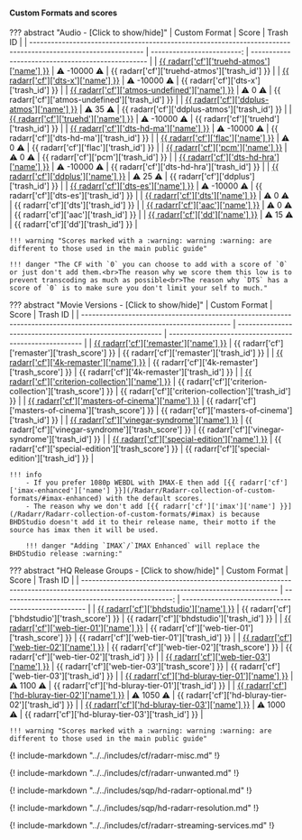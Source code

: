 #### Custom Formats and scores

??? abstract "Audio - [Click to show/hide]"
    | Custom Format                                                                                                 |                      Score | Trash ID                                          |
    | ------------------------------------------------------------------------------------------------------------- | -------------------------: | ------------------------------------------------- |
    | [{{ radarr['cf']['truehd-atmos']['name'] }}](/Radarr/Radarr-collection-of-custom-formats/#truehd-atmos)       | :warning: -10000 :warning: | {{ radarr['cf']['truehd-atmos']['trash_id'] }}    |
    | [{{ radarr['cf']['dts-x']['name'] }}](/Radarr/Radarr-collection-of-custom-formats/#dts-x)                     | :warning: -10000 :warning: | {{ radarr['cf']['dts-x']['trash_id'] }}           |
    | [{{ radarr['cf']['atmos-undefined']['name'] }}](/Radarr/Radarr-collection-of-custom-formats/#atmos-undefined) |      :warning: 0 :warning: | {{ radarr['cf']['atmos-undefined']['trash_id'] }} |
    | [{{ radarr['cf']['ddplus-atmos']['name'] }}](/Radarr/Radarr-collection-of-custom-formats/#ddplus-atmos)       |     :warning: 35 :warning: | {{ radarr['cf']['ddplus-atmos']['trash_id'] }}    |
    | [{{ radarr['cf']['truehd']['name'] }}](/Radarr/Radarr-collection-of-custom-formats/#truehd)                   | :warning: -10000 :warning: | {{ radarr['cf']['truehd']['trash_id'] }}          |
    | [{{ radarr['cf']['dts-hd-ma']['name'] }}](/Radarr/Radarr-collection-of-custom-formats/#dts-hd-ma)             | :warning: -10000 :warning: | {{ radarr['cf']['dts-hd-ma']['trash_id'] }}       |
    | [{{ radarr['cf']['flac']['name'] }}](/Radarr/Radarr-collection-of-custom-formats/#flac)                       |      :warning: 0 :warning: | {{ radarr['cf']['flac']['trash_id'] }}            |
    | [{{ radarr['cf']['pcm']['name'] }}](/Radarr/Radarr-collection-of-custom-formats/#pcm)                         |      :warning: 0 :warning: | {{ radarr['cf']['pcm']['trash_id'] }}             |
    | [{{ radarr['cf']['dts-hd-hra']['name'] }}](/Radarr/Radarr-collection-of-custom-formats/#dts-hd-hra)           | :warning: -10000 :warning: | {{ radarr['cf']['dts-hd-hra']['trash_id'] }}      |
    | [{{ radarr['cf']['ddplus']['name'] }}](/Radarr/Radarr-collection-of-custom-formats/#ddplus)                   |     :warning: 25 :warning: | {{ radarr['cf']['ddplus']['trash_id'] }}          |
    | [{{ radarr['cf']['dts-es']['name'] }}](/Radarr/Radarr-collection-of-custom-formats/#dts-es)                   | :warning: -10000 :warning: | {{ radarr['cf']['dts-es']['trash_id'] }}          |
    | [{{ radarr['cf']['dts']['name'] }}](/Radarr/Radarr-collection-of-custom-formats/#dts)                         |      :warning: 0 :warning: | {{ radarr['cf']['dts']['trash_id'] }}             |
    | [{{ radarr['cf']['aac']['name'] }}](/Radarr/Radarr-collection-of-custom-formats/#aac)                         |      :warning: 0 :warning: | {{ radarr['cf']['aac']['trash_id'] }}             |
    | [{{ radarr['cf']['dd']['name'] }}](/Radarr/Radarr-collection-of-custom-formats/#dd)                           |     :warning: 15 :warning: | {{ radarr['cf']['dd']['trash_id'] }}              |

    !!! warning "Scores marked with a :warning: warning :warning: are different to those used in the main public guide"

    !!! danger "The CF with `0` you can choose to add with a score of `0` or just don't add them.<br>The reason why we score them this low is to prevent transcoding as much as possible<br>The reason why `DTS` has a score of `0` is to make sure you don't limit your self to much."

??? abstract "Movie Versions - [Click to show/hide]"
    | Custom Format                                                                                                           | Score                                                     | Trash ID                                               |
    | ----------------------------------------------------------------------------------------------------------------------- | --------------------------------------------------------- | ------------------------------------------------------ |
    | [{{ radarr['cf']['remaster']['name'] }}](/Radarr/Radarr-collection-of-custom-formats/#remaster)                         | {{ radarr['cf']['remaster']['trash_score'] }}             | {{ radarr['cf']['remaster']['trash_id'] }}             |
    | [{{ radarr['cf']['4k-remaster']['name'] }}](/Radarr/Radarr-collection-of-custom-formats/#4k-remaster)                   | {{ radarr['cf']['4k-remaster']['trash_score'] }}          | {{ radarr['cf']['4k-remaster']['trash_id'] }}          |
    | [{{ radarr['cf']['criterion-collection']['name'] }}](/Radarr/Radarr-collection-of-custom-formats/#criterion-collection) | {{ radarr['cf']['criterion-collection']['trash_score'] }} | {{ radarr['cf']['criterion-collection']['trash_id'] }} |
    | [{{ radarr['cf']['masters-of-cinema']['name'] }}](/Radarr/Radarr-collection-of-custom-formats/#masters-of-cinema)       | {{ radarr['cf']['masters-of-cinema']['trash_score'] }}    | {{ radarr['cf']['masters-of-cinema']['trash_id'] }}    |
    | [{{ radarr['cf']['vinegar-syndrome']['name'] }}](/Radarr/Radarr-collection-of-custom-formats/#vinegar-syndrome)         | {{ radarr['cf']['vinegar-syndrome']['trash_score'] }}     | {{ radarr['cf']['vinegar-syndrome']['trash_id'] }}     |
    | [{{ radarr['cf']['special-edition']['name'] }}](/Radarr/Radarr-collection-of-custom-formats/#special-edition)           | {{ radarr['cf']['special-edition']['trash_score'] }}      | {{ radarr['cf']['special-edition']['trash_id'] }}      |

    !!! info
        - If you prefer 1080p WEBDL with IMAX-E then add [{{ radarr['cf']['imax-enhanced']['name'] }}](/Radarr/Radarr-collection-of-custom-formats/#imax-enhanced) with the default scores.
        - The reason why we don't add [{{ radarr['cf']['imax']['name'] }}](/Radarr/Radarr-collection-of-custom-formats/#imax) is because BHDStudio doesn't add it to their release name, their motto if the source has imax then it will be used.

        !!! danger "Adding `IMAX`/`IMAX Enhanced` will replace the BHDStudio release :warning:"

??? abstract "HQ Release Groups - [Click to show/hide]"
    | Custom Format                                                                                                                        |                                            Score | Trash ID                                            |
    | ------------------------------------------------------------------------------------------------------------------------------------ | -----------------------------------------------: | --------------------------------------------------- |
    | [{{ radarr['cf']['bhdstudio']['name'] }}](https://raw.githubusercontent.com/TRaSH-/Guides/master/docs/json/radarr/cf/bhdstudio.json) |   {{ radarr['cf']['bhdstudio']['trash_score'] }} | {{ radarr['cf']['bhdstudio']['trash_id'] }}         |
    | [{{ radarr['cf']['web-tier-01']['name'] }}](/Radarr/Radarr-collection-of-custom-formats/#web-tier-01)                                | {{ radarr['cf']['web-tier-01']['trash_score'] }} | {{ radarr['cf']['web-tier-01']['trash_id'] }}       |
    | [{{ radarr['cf']['web-tier-02']['name'] }}](/Radarr/Radarr-collection-of-custom-formats/#web-tier-02)                                | {{ radarr['cf']['web-tier-02']['trash_score'] }} | {{ radarr['cf']['web-tier-02']['trash_id'] }}       |
    | [{{ radarr['cf']['web-tier-03']['name'] }}](/Radarr/Radarr-collection-of-custom-formats/#web-tier-03)                                | {{ radarr['cf']['web-tier-03']['trash_score'] }} | {{ radarr['cf']['web-tier-03']['trash_id'] }}       |
    | [{{ radarr['cf']['hd-bluray-tier-01']['name'] }}](/Radarr/Radarr-collection-of-custom-formats/#hd-bluray-tier-01)                    |                         :warning: 1100 :warning: | {{ radarr['cf']['hd-bluray-tier-01']['trash_id'] }} |
    | [{{ radarr['cf']['hd-bluray-tier-02']['name'] }}](/Radarr/Radarr-collection-of-custom-formats/#hd-bluray-tier-02)                    |                         :warning: 1050 :warning: | {{ radarr['cf']['hd-bluray-tier-02']['trash_id'] }} |
    | [{{ radarr['cf']['hd-bluray-tier-03']['name'] }}](/Radarr/Radarr-collection-of-custom-formats/#hd-bluray-tier-03)                    |                         :warning: 1000 :warning: | {{ radarr['cf']['hd-bluray-tier-03']['trash_id'] }} |

    !!! warning "Scores marked with a :warning: warning :warning: are different to those used in the main public guide"

{! include-markdown "../../includes/cf/radarr-misc.md" !}

{! include-markdown "../../includes/cf/radarr-unwanted.md" !}

{! include-markdown "../../includes/sqp/hd-radarr-optional.md" !}

{! include-markdown "../../includes/sqp/hd-radarr-resolution.md" !}

{! include-markdown "../../includes/cf/radarr-streaming-services.md" !}
